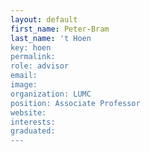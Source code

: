 ```yaml
---
layout: default
first_name: Peter-Bram
last_name: 't Hoen
key: hoen
permalink:
role: advisor
email:
image:
organization: LUMC
position: Associate Professor
website:
interests:
graduated: 
---
```

